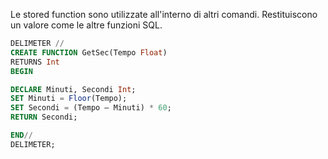 
Le stored function sono utilizzate all'interno di altri comandi.
Restituiscono un valore come le altre funzioni SQL.

```sql
DELIMETER //
CREATE FUNCTION GetSec(Tempo Float)
RETURNS Int
BEGIN

DECLARE Minuti, Secondi Int;
SET Minuti = Floor(Tempo);
SET Secondi = (Tempo – Minuti) * 60;
RETURN Secondi;

END//
DELIMETER;
```

